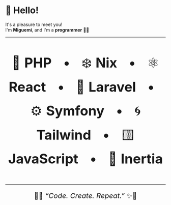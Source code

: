 # 🐅 Hello!

It's a pleasure to meet you!  
I'm **Miguemi**, and I'm a **programmer** 🧑‍💻  

---

<p align="center" style="font-size: 42px; line-height: 1.8;">
  🐘 <b>PHP</b> &nbsp; • &nbsp;
  ❄️ <b>Nix</b> &nbsp; • &nbsp;
  ⚛️ <b>React</b> &nbsp; • &nbsp;
  🧱 <b>Laravel</b> &nbsp; • &nbsp;
  ⚙️ <b>Symfony</b> &nbsp; • &nbsp;
  🌀 <b>Tailwind</b> &nbsp; • &nbsp;
  🟨 <b>JavaScript</b> &nbsp; • &nbsp;
  🧭 <b>Inertia</b>
</p>

---

<p align="center" style="font-size: 22px;">
  🌿✨ <i>“Code. Create. Repeat.”</i> ✨🌿
</p>

</p>
